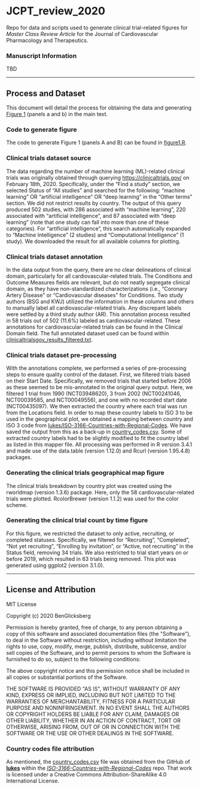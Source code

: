 # JCPT_review_2020
 Repo for data and scripts used to generate clinical trial-related figures for *Master Class Review Article* for the Journal of Cardiovascular Pharmacology and Therapeutics.

### Manuscript Information

TBD

---

## Process and Dataset

This document will detail the process for obtaining the data and generating [Figure 1](https://github.com/BenGlicksberg/JCPT_Review_2020/blob/master/Figure1.pdf) (panels a and b) in the main text. 

### Code to generate figure

The code to generate Figure 1 (panels A and B) can be found in [figure1.R](https://github.com/BenGlicksberg/JCPT_Review_2020/blob/master/figure1.R).

### Clinical trials dataset source

The data regarding the number of machine learning (ML)-related clinical trials was originally obtained through querying https://clinicaltrials.gov/ on February 18th, 2020. Specifically, under the “Find a study” section, we selected Status of “All studies” and searched for the following: “machine learning” OR “artificial intelligence” OR “deep learning” in the “Other terms” section. We did not restrict results by country. The output of this query produced 502 studies, with 286 associated with “machine learning”, 220 associated with “artificial intelligence”, and 87 associated with “deep learning” (note that one study can fall into more than one of these categories). For “artificial intelligence”, this search automatically expanded to “Machine Intelligence” (2 studies) and “Computational Intelligence” (1 study). We downloaded the result for all available columns for plotting. 

### Clinical trials dataset annotation

In the data output from the query, there are no clear delineations of clinical domain, particularly for all cardiovascular-related trials. The Conditions and Outcome Measures fields are relevant, but do not neatly segregate clinical domain, as they have non-standardized characterizations (i.e., “Coronary Artery Disease” or “Cardiovascular diseases” for Conditions. Two study authors (BSG and KWJ) utilized the information in these columns and others to manually label all cardiovascular-related trials. Any discrepant labels were settled by a third study author (AR). This annotation process resulted in 58 trials out of 502 (11.6%) labeled as cardiovascular-related. These annotations for cardiovascular-related trials can be found in the Clinical Domain field. The full annotated dataset used can be found within [clinicaltrialsgov_results_filtered.txt](https://github.com/BenGlicksberg/JCPT_Review_2020/blob/master/clinicaltrialsgov_results_filtered.txt). 


### Clinical trials dataset pre-processing

With the annotations complete, we performed a series of pre-processing steps to ensure quality control of the dataset. First, we filtered trials based on their Start Date. Specifically, we removed trials that started before 2006 as these seemed to be mis-annotated in the original query output. Here, we filtered 1 trial from 1990 (NCT03948620), 3 from 2002 (NCT00241046, NCT00039585, and NCT00049556), and one with no recorded start date (NCT00435097). We then extracted the country where each trial was run from the Locations field. In order to map these country labels to ISO 3 to be used in the geographical plot, we obtained a mapping between country and ISO 3 code from [lukes/ISO-3166-Countries-with-Regional-Codes](https://github.com/lukes/ISO-3166-Countries-with-Regional-Codes/blob/master/all/all.csv). We have saved the output from this as a back-up in [country_codes.csv](https://github.com/BenGlicksberg/JCPT_Review_2020/blob/master/country_codes.csv). Some of extracted country labels had to be slightly modified to fit the country label as listed in this mapper file. All processing was performed in R version 3.4.1 and made use of the data.table (version 1.12.0) and Rcurl (version 1.95.4.8) packages.


### Generating the clinical trials geographical map figure

The clinical trials breakdown by country plot was created using the rworldmap (version 1.3.6) package. Here, only the 58 cardiovascular-related trials were plotted. RcolorBrewer (version 1.1.2) was used for the color scheme. 


### Generating the clinical trial count by time figure

For this figure, we restricted the dataset to only active, recruiting, or completed statuses. Specifically, we filtered for “Recruiting”, “Completed”, “Not yet recruiting”, “Enrolling by invitation”, or “Active, not recruiting” in the Status field, removing 34 trials. We also restricted to trial start years on or before 2019, which resulted in 63 trials being removed. This plot was generated using ggplot2 (version 3.1.0).

---

## License and Attribution

MIT License

Copyright (c) 2020 BenGlicksberg

Permission is hereby granted, free of charge, to any person obtaining a copy
of this software and associated documentation files (the "Software"), to deal
in the Software without restriction, including without limitation the rights
to use, copy, modify, merge, publish, distribute, sublicense, and/or sell
copies of the Software, and to permit persons to whom the Software is
furnished to do so, subject to the following conditions:

The above copyright notice and this permission notice shall be included in all
copies or substantial portions of the Software.

THE SOFTWARE IS PROVIDED "AS IS", WITHOUT WARRANTY OF ANY KIND, EXPRESS OR
IMPLIED, INCLUDING BUT NOT LIMITED TO THE WARRANTIES OF MERCHANTABILITY,
FITNESS FOR A PARTICULAR PURPOSE AND NONINFRINGEMENT. IN NO EVENT SHALL THE
AUTHORS OR COPYRIGHT HOLDERS BE LIABLE FOR ANY CLAIM, DAMAGES OR OTHER
LIABILITY, WHETHER IN AN ACTION OF CONTRACT, TORT OR OTHERWISE, ARISING FROM,
OUT OF OR IN CONNECTION WITH THE SOFTWARE OR THE USE OR OTHER DEALINGS IN THE
SOFTWARE.

### Country codes file attribution
As mentioned, the [country_codes.csv](https://github.com/BenGlicksberg/JCPT_Review_2020/blob/master/country_codes.csv) file was obtained from the GitHub of [**lukes**](https://github.com/lukes) within the [*ISO-3166-Countries-with-Regional-Codes*](https://github.com/lukes/ISO-3166-Countries-with-Regional-Codes) repo. That work is licensed under a Creative Commons Attribution-ShareAlike 4.0 International License. 
